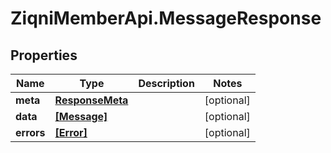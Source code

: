 # ZiqniMemberApi.MessageResponse

## Properties

Name | Type | Description | Notes
------------ | ------------- | ------------- | -------------
**meta** | [**ResponseMeta**](ResponseMeta.md) |  | [optional] 
**data** | [**[Message]**](Message.md) |  | [optional] 
**errors** | [**[Error]**](Error.md) |  | [optional] 


